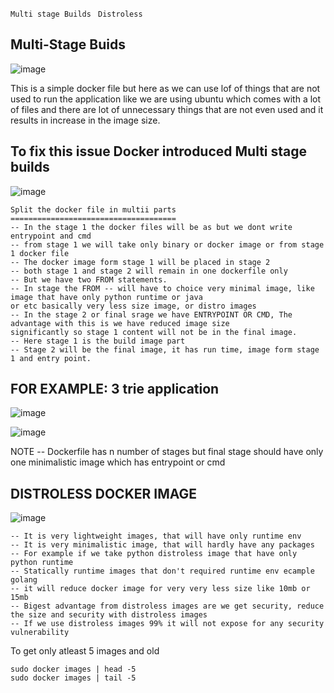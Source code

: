 ```Multi stage Builds ```
```Distroless```


Multi-Stage Buids
--
![image](https://github.com/pavankumar0077/Devops-tools/assets/40380941/c5116680-f5b5-4cce-af5d-d8b1dbe59db7)

This is a simple docker file but here as we can use lof of things that are not used to run the application like we are using 
ubuntu which comes with a lot of files and there are lot of unnecessary things that are not even used and it results in 
increase in the image size.

To fix this issue Docker introduced Multi stage builds
--

![image](https://github.com/pavankumar0077/Devops-tools/assets/40380941/cc2c6ba6-e8b5-4abc-941a-db0f9959c013)


```
Split the docker file in multii parts
=====================================
-- In the stage 1 the docker files will be as but we dont write entrypoint and cmd 
-- from stage 1 we will take only binary or docker image or from stage 1 docker file 
-- The docker image form stage 1 will be placed in stage 2 
-- both stage 1 and stage 2 will remain in one dockerfile only
-- But we have two FROM statements.
-- In stage the FROM -- will have to choice very minimal image, like image that have only python runtime or java 
or etc basically very less size image, or distro images
-- In the stage 2 or final srage we have ENTRYPOINT OR CMD, The advantage with this is we have reduced image size 
significantly so stage 1 content will not be in the final image.
-- Here stage 1 is the build image part
-- Stage 2 will be the final image, it has run time, image form stage 1 and entry point.
```


FOR EXAMPLE: 3 trie application
--

![image](https://github.com/pavankumar0077/Devops-tools/assets/40380941/1de865fa-093c-41ca-88fb-20452a8bb820)

![image](https://github.com/pavankumar0077/Devops-tools/assets/40380941/c61b89fc-2955-4b36-9ff3-b837017fc420)


NOTE -- Dockerfile has n number of stages but final stage should have only one minimalistic image which has entrypoint or cmd 


DISTROLESS DOCKER IMAGE
--

![image](https://github.com/pavankumar0077/Devops-tools/assets/40380941/a7686eab-01b0-4353-97af-7adc97a5ec59)

```
-- It is very lightweight images, that will have only runtime env
-- It is very minimalistic image, that will hardly have any packages
-- For example if we take python distroless image that have only python runtime 
-- Statically runtime images that don't required runtime env ecample golang
-- it will reduce docker image for very very less size like 10mb or 15mb
-- Bigest advantage from distroless images are we get security, reduce the size and security with distroless images
-- If we use distroless images 99% it will not expose for any security vulnerability
```

To get only atleast 5 images and old
```
sudo docker images | head -5
sudo docker images | tail -5
```


